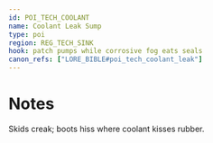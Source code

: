 ```yaml
---
id: POI_TECH_COOLANT
name: Coolant Leak Sump
type: poi
region: REG_TECH_SINK
hook: patch pumps while corrosive fog eats seals
canon_refs: ["LORE_BIBLE#poi_tech_coolant_leak"]
---
```


# Notes

Skids creak; boots hiss where coolant kisses rubber.
